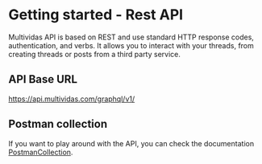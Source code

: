 # Getting started - Rest API

Multividas API is based on REST and use standard HTTP response codes, authentication, and verbs. It allows you to interact with your threads, from creating threads or posts from a third party service. <Badge type="info" text="V1" />

## API Base URL

https://api.multividas.com/graphql/v1/


## Postman collection

If you want to play around with the API, you can check the documentation [PostmanCollection](https://github.com/multividas).
